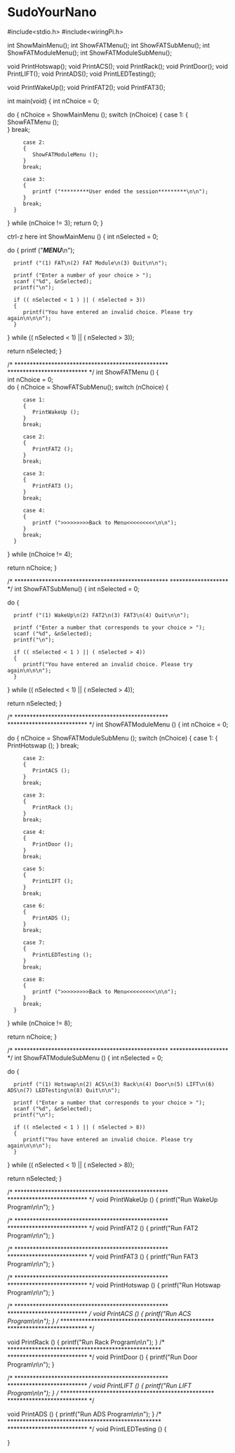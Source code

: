# SudoYourNano

#include<stdio.h>
#include<wiringPi.h>

int ShowMainMenu();
int ShowFATMenu();
int ShowFATSubMenu();
int ShowFATModuleMenu();
int ShowFATModuleSubMenu();
 
void PrintHotswap();
void PrintACS();
void PrintRack();
void PrintDoor();
void PrintLIFT();
void PrintADS();
void PrintLEDTesting();

void PrintWakeUp();
void PrintFAT2();
void PrintFAT3();
 
int main(void)
{
   int 
      nChoice = 0;
 
   do
   {
      nChoice = ShowMainMenu ();
      switch (nChoice)
      {
         case 1:
         {
            ShowFATMenu ();            
         }
         break;
 
         case 2: 
         {
            ShowFATModuleMenu ();
         }
         break;
 
         case 3: 
         {
            printf ("*********User ended the session*********\n\n");
         }
         break;
      }
   }
   while (nChoice != 3);
   return 0;
} 
 
ctrl-z here
int ShowMainMenu ()
{
   int 
      nSelected = 0;
 
   do
   {
      printf ("*********MENU*********\n");

      printf ("(1) FAT\n(2) FAT Module\n(3) Quit\n\n");
 
      printf ("Enter a number of your choice > ");
      scanf ("%d", &nSelected);
      printf("\n");
 
      if (( nSelected < 1 ) || ( nSelected > 3))
      {
         printf("You have entered an invalid choice. Please try again\n\n\n");
      }
   }
   while (( nSelected < 1) || ( nSelected > 3));
 
   return nSelected;
}
 
/* ************************************************** ************************** */
int ShowFATMenu ()
{   
   int 
      nChoice = 0;   
   do
   {
      nChoice = ShowFATSubMenu();
      switch (nChoice)
      {
 
         case 1:
         {
            PrintWakeUp ();
         }
         break;
 
         case 2: 
         {
            PrintFAT2 ();
         }
         break;
 
         case 3: 
         {
            PrintFAT3 ();
         }
         break;
 
         case 4: 
         {
            printf (">>>>>>>>>Back to Menu<<<<<<<<<\n\n");
         }
         break;
      }
   }
   while (nChoice != 4);
 
   return nChoice;
}
 
/* ************************************************** ******************* */
int ShowFATSubMenu() 
{
   int 
      nSelected = 0;
 
   do
   {
 
      printf ("(1) WakeUp\n(2) FAT2\n(3) FAT3\n(4) Quit\n\n");
 
      printf ("Enter a number that corresponds to your choice > ");
      scanf ("%d", &nSelected);
      printf("\n");
 
      if (( nSelected < 1 ) || ( nSelected > 4))
      {
         printf("You have entered an invalid choice. Please try again\n\n\n");
      }
   }
   while (( nSelected < 1) || ( nSelected > 4));
 
   return nSelected;
}
 
/* ************************************************** ************************** */
int ShowFATModuleMenu ()
{
   int 
      nChoice = 0;
 
   do
   {
      nChoice = ShowFATModuleSubMenu ();
      switch (nChoice)
      {
         case 1:
         { 
            PrintHotswap ();
         }
         break;
 
         case 2:
         { 
            PrintACS ();
         }
         break;
 
         case 3:          
         {             
            PrintRack ();
         }
         break;

         case 4:          
         {             
            PrintDoor ();
         }
         break;

         case 5:          
         {             
            PrintLIFT ();
         }
         break;

         case 6:          
         {             
            PrintADS ();
         }
         break;
 
         case 7:
         { 
            PrintLEDTesting ();       
         }
         break;

         case 8:
         { 
            printf (">>>>>>>>>Back to Menu<<<<<<<<<\n\n");
         }
         break;
      }
   }
   while (nChoice != 8);
 
   return nChoice;
}
 
/* ************************************************** ******************* */
int ShowFATModuleSubMenu ()
{
   int 
      nSelected = 0;
 
   do
   {
 
      printf ("(1) Hotswap\n(2) ACS\n(3) Rack\n(4) Door\n(5) LIFT\n(6) ADS\n(7) LEDTesting\n(8) Quit\n\n");
 
      printf ("Enter a number that corresponds to your choice > ");
      scanf ("%d", &nSelected);
      printf("\n");
 
      if (( nSelected < 1 ) || ( nSelected > 8))
      {
         printf("You have entered an invalid choice. Please try again\n\n\n");
      }
   }
   while (( nSelected < 1) || ( nSelected > 8));
 
   return nSelected;
}
 
/* ************************************************** ************************** */
void PrintWakeUp ()
{
   printf("Run WakeUp Program\n\n");
}
 
/* ************************************************** ************************** */
void PrintFAT2 ()
{
   printf("Run FAT2 Program\n\n");
}
 
/* ************************************************** ************************** */
void PrintFAT3 ()
{
   printf("Run FAT3 Program\n\n");
}
 
/* ************************************************** ************************** */
void PrintHotswap ()
{
   printf("Run Hotswap Program\n\n");
}
 
/* ************************************************** ************************** */
void PrintACS ()
{
   printf("Run ACS Program\n\n");
}
/* ************************************************** ************************** */
 
void PrintRack ()
{
   printf("Run Rack Program\n\n");
}
/* ************************************************** ************************** */
void PrintDoor ()
{
   printf("Run Door Program\n\n");
}
 
/* ************************************************** ************************** */
void PrintLIFT ()
{
   printf("Run LIFT Program\n\n");
}
/* ************************************************** ************************** */
 
void PrintADS ()
{
   printf("Run ADS Program\n\n");
}
/* ************************************************** ************************** */
void PrintLEDTesting ()
{

}
